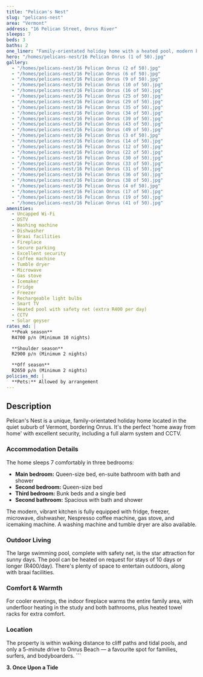 ```yaml
---
title: "Pelican's Nest"
slug: "pelicans-nest"
area: "Vermont"
address: "16 Pelican Street, Onrus River"
sleeps: 7
beds: 3
baths: 2
one_liner: "Family-orientated holiday home with a heated pool, modern kitchen, and excellent security, walking distance to cliff paths and tidal pools."
hero: "/homes/pelicans-nest/16 Pelican Onrus (1 of 50).jpg"
gallery:
  - "/homes/pelicans-nest/16 Pelican Onrus (2 of 50).jpg"
  - "/homes/pelicans-nest/16 Pelican Onrus (6 of 50).jpg"
  - "/homes/pelicans-nest/16 Pelican Onrus (9 of 50).jpg"
  - "/homes/pelicans-nest/16 Pelican Onrus (10 of 50).jpg"
  - "/homes/pelicans-nest/16 Pelican Onrus (16 of 50).jpg"
  - "/homes/pelicans-nest/16 Pelican Onrus (25 of 50).jpg"
  - "/homes/pelicans-nest/16 Pelican Onrus (29 of 50).jpg"
  - "/homes/pelicans-nest/16 Pelican Onrus (35 of 50).jpg"
  - "/homes/pelicans-nest/16 Pelican Onrus (34 of 50).jpg"
  - "/homes/pelicans-nest/16 Pelican Onrus (39 of 50).jpg"
  - "/homes/pelicans-nest/16 Pelican Onrus (43 of 50).jpg"
  - "/homes/pelicans-nest/16 Pelican Onrus (49 of 50).jpg"
  - "/homes/pelicans-nest/16 Pelican Onrus (3 of 50).jpg"
  - "/homes/pelicans-nest/16 Pelican Onrus (14 of 50).jpg"
  - "/homes/pelicans-nest/16 Pelican Onrus (12 of 50).jpg"
  - "/homes/pelicans-nest/16 Pelican Onrus (22 of 50).jpg"
  - "/homes/pelicans-nest/16 Pelican Onrus (30 of 50).jpg"
  - "/homes/pelicans-nest/16 Pelican Onrus (33 of 50).jpg"
  - "/homes/pelicans-nest/16 Pelican Onrus (31 of 50).jpg"
  - "/homes/pelicans-nest/16 Pelican Onrus (36 of 50).jpg"
  - "/homes/pelicans-nest/16 Pelican Onrus (38 of 50).jpg"
  - "/homes/pelicans-nest/16 Pelican Onrus (4 of 50).jpg"
  - "/homes/pelicans-nest/16 Pelican Onrus (17 of 50).jpg"
  - "/homes/pelicans-nest/16 Pelican Onrus (19 of 50).jpg"
  - "/homes/pelicans-nest/16 Pelican Onrus (41 of 50).jpg"
amenities:
  - Uncapped Wi-Fi
  - DSTV
  - Washing machine
  - Dishwasher
  - Braai facilities
  - Fireplace
  - Secure parking
  - Excellent security
  - Coffee machine
  - Tumble dryer
  - Microwave
  - Gas stove
  - Icemaker
  - Fridge
  - Freezer
  - Rechargeable light bulbs
  - Smart TV
  - Heated pool with safety net (extra R400 per day)
  - CCTV
  - Solar geyser
rates_md: |
  **Peak season**  
  R4700 p/n (Minimum 10 nights)

  **Shoulder season**  
  R2900 p/n (Minimum 2 nights)

  **Off season**  
  R2650 p/n (Minimum 2 nights)
policies_md: |
  **Pets:** Allowed by arrangement
---
```


## Description
Pelican's Nest is a unique, family-orientated holiday home located in the quiet suburb of Vermont, bordering Onrus. It's the perfect 'home away from home' with excellent security, including a full alarm system and CCTV.

### Accommodation Details
The home sleeps 7 comfortably in three bedrooms:  
- **Main bedroom:** Queen-size bed, en-suite bathroom with bath and shower  
- **Second bedroom:** Queen-size bed  
- **Third bedroom:** Bunk beds and a single bed  
- **Second bathroom:** Spacious with bath and shower  

The modern, vibrant kitchen is fully equipped with fridge, freezer, microwave, dishwasher, Nespresso coffee machine, gas stove, and icemaking machine. A washing machine and tumble dryer are also available.

### Outdoor Living
The large swimming pool, complete with safety net, is the star attraction for sunny days. The pool can be heated on request for stays of 10 days or longer (R400/day). There's plenty of space to entertain outdoors, along with braai facilities.

### Comfort & Warmth
For cooler evenings, the indoor fireplace warms the entire family area, with underfloor heating in the study and both bathrooms, plus heated towel racks for extra comfort.

### Location
The property is within walking distance to cliff paths and tidal pools, and only a 5-minute drive to Onrus Beach — a favourite spot for families, surfers, and bodyboarders.
\`\`\`

**3. Once Upon a Tide**
